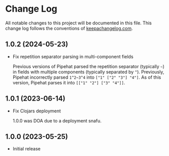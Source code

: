 # Change Log

All notable changes to this project will be documented in this file. This change log follows the conventions of [keepachangelog.com](http://keepachangelog.com/).

## 1.0.2 (2024-05-23)
- Fix repetition separator parsing in multi-component fields

  Previous versions of Pipehat parsed the repetition separator (typically `~`) in fields with multiple components (typically separated by `^`). Previously, Pipehat incorrectly parsed `1^2~3^4` into `["1" ["2" "3"] "4"]`. As of this version, Pipehat parses it into `[["1" "2"] ["3" "4"]]`.

## 1.0.1 (2023-06-14)
- Fix Clojars deployment

  1.0.0 was DOA due to a deployment snafu.

## 1.0.0 (2023-05-25)
- Initial release
